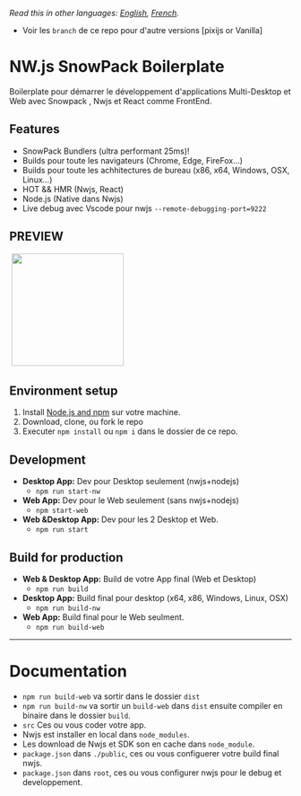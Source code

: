 _Read this in other languages: [English](README.md), [French](README.fr.md)._

- Voir les `branch` de ce repo pour d'autre versions [pixijs or Vanilla]

# NW.js SnowPack Boilerplate

Boilerplate pour démarrer le développement d'applications Multi-Desktop et Web avec Snowpack , Nwjs et React comme FrontEnd.

## Features

- SnowPack Bundlers (ultra performant 25ms)!
- Builds pour toute les navigateurs (Chrome, Edge, FireFox...)
- Builds pour toute les achhitectures de bureau (x86, x64, Windows, OSX, Linux...)
- HOT && HMR (Nwjs, React)
- Node.js (Native dans Nwjs)
- Live debug avec Vscode pour nwjs `--remote-debugging-port=9222`

## PREVIEW

&nbsp;<img src="https://images2.imgbox.com/ae/f5/AelRurwL_o.png" width="200" />

## Environment setup

1. Install [Node.js and npm](https://nodejs.org) sur votre machine.
2. Download, clone, ou fork le repo
3. Executer `npm install` ou `npm i` dans le dossier de ce repo.

## Development

- **Desktop App:** Dev pour Desktop seulement (nwjs+nodejs)
  - `npm run start-nw`
- **Web App:** Dev pour le Web seulement (sans nwjs+nodejs)
  - `npm start-web`
- **Web &Desktop App:** Dev pour les 2 Desktop et Web.
  - `npm run start`

## Build for production

- **Web & Desktop App:** Build de votre App final (Web et Desktop)
  - `npm run build`
- **Desktop App:** Build final pour desktop (x64, x86, Windows, Linux, OSX)
  - `npm run build-nw`
- **Web App:** Build final pour le Web seulment.
  - `npm run build-web`

---

# Documentation

- `npm run build-web` va sortir dans le dossier `dist`
- `npm run build-nw` va sortir un `build-web` dans `dist` ensuite compiler en binaire dans le dossier `build`.
- `src` Ces ou vous coder votre app.
- Nwjs est installer en local dans `node_modules`.
- Les download de Nwjs et SDK son en cache dans `node_module`.
- `package.json` dans `./public`, ces ou vous configuerer votre build final nwjs.
- `package.json` dans `root`, ces ou vous configurer nwjs pour le debug et developpement.
